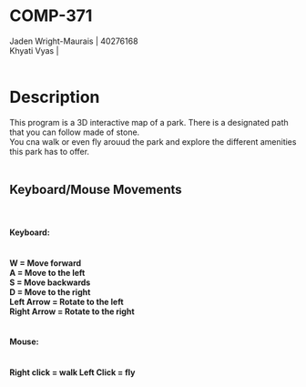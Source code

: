 # COMP-371

Jaden Wright-Maurais | 40276168 <br>
Khyati Vyas | <br><br>

<h1>Description</h1>
This program is a 3D interactive map of a park. There is a designated path that you can follow made of stone.<br>
You cna walk or even fly arouud the park and explore the different amenities this park has to offer.<br><br>

<h2>Keyboard/Mouse Movements</h2><br>

<h4>Keyboard:<h4><br>
W = Move forward<br>
A = Move to the left<br>
S = Move backwards<br>
D = Move to the right<br>
Left Arrow = Rotate to the left<br>
Right Arrow = Rotate to the right<br><br>

<h4>Mouse: <h4><br>
Right click = walk
Left Click = fly





